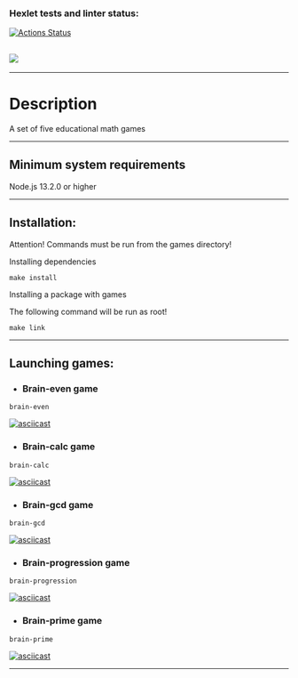 ### Hexlet tests and linter status:

[![Actions Status](https://github.com/ToxicNN/frontend-project-44/workflows/hexlet-check/badge.svg)](https://github.com/ToxicNN/frontend-project-44/actions)

## <a href="https://codeclimate.com/github/ToxicNN/frontend-project-44/maintainability"><img src="https://api.codeclimate.com/v1/badges/0ae900498ba84d470d1a/maintainability" /></a>

---

# Description

A set of five educational math games

---

## Minimum system requirements

Node.js 13.2.0 or higher

---

## Installation:

Attention! Commands must be run from the games directory!

Installing dependencies

```
make install
```

Installing a package with games

The following command will be run as root!

```
make link
```

---

## Launching games:

- ### Brain-even game

```
brain-even
```

[![asciicast](https://asciinema.org/a/sBjnCn91DuJ2EtzgdVfxPC9Bs.svg)](https://asciinema.org/a/sBjnCn91DuJ2EtzgdVfxPC9Bs)

- ### Brain-calc game

```
brain-calc
```

[![asciicast](https://asciinema.org/a/ini4XQhUFYFvMNgUTiSazd9BA.svg)](https://asciinema.org/a/ini4XQhUFYFvMNgUTiSazd9BA)

- ### Brain-gcd game

```
brain-gcd
```

[![asciicast](https://asciinema.org/a/vj1yN2G3U9w6j3riTd8mKl4ym.svg)](https://asciinema.org/a/vj1yN2G3U9w6j3riTd8mKl4ym)

- ### Brain-progression game

```
brain-progression
```

[![asciicast](https://asciinema.org/a/hyTfdmqBaXTgqXmBh7lQydXBB.svg)](https://asciinema.org/a/hyTfdmqBaXTgqXmBh7lQydXBB)

- ### Brain-prime game

```
brain-prime
```

[![asciicast](https://asciinema.org/a/HPa85kfEYi0vlpFgzUdfLbSIV.svg)](https://asciinema.org/a/HPa85kfEYi0vlpFgzUdfLbSIV)

---
